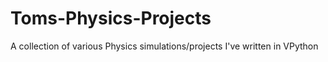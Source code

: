 # Toms-Physics-Projects
A collection of various Physics simulations/projects I've written in VPython
